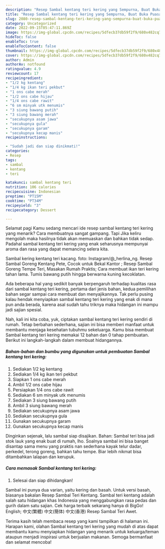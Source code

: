 ```yaml
---
description: "Resep Sambal kentang teri kering yang Sempurna, Buat Buka Puasa Menggugah Selera"
title: "Resep Sambal kentang teri kering yang Sempurna, Buat Buka Puasa Menggugah Selera"
slug: 2080-resep-sambal-kentang-teri-kering-yang-sempurna-buat-buka-puasa-menggugah-selera
category: Uncategorized
date: 2022-09-15T05:47:11.869Z
image: https://img-global.cpcdn.com/recipes/5dfecb37db59f2f9/680x482cq70/sambal-kentang-teri-kering-foto-resep-utama.jpg
hideToc: false
enableToc: true
enableTocContent: false
thumbnail: https://img-global.cpcdn.com/recipes/5dfecb37db59f2f9/680x482cq70/sambal-kentang-teri-kering-foto-resep-utama.jpg
cover: https://img-global.cpcdn.com/recipes/5dfecb37db59f2f9/680x482cq70/sambal-kentang-teri-kering-foto-resep-utama.jpg
author: Admin
authorAv: notfound
ratingvalue: 4.9
reviewcount: 17
recipeingredient:
- "1/2 kg kentang"
- "1/4 kg ikan teri pekbut"
- "1 ons cabe merah"
- "1/2 ons cabe hijau"
- "1/4 ons cabe rawit"
- "6 sm minyak utk menumis"
- "3 siung bawang putih"
- "3 siung bawang merah"
- "secukupnya asam jawa"
- "secukupnya gula"
- "secukupnya garam"
- "secukupnya kecap manis"
recipeinstructions:

- "Sudah jadi dan siap dinikmati!"
categories:
- Resep
tags:
- sambal
- kentang
- teri

katakunci: sambal kentang teri 
nutrition: 106 calories
recipecuisine: Indonesian
preptime: "PT15M"
cooktime: "PT34M"
recipeyield: "3"
recipecategory: Dessert

---
```



Selamat pagi Kamu sedang mencari ide resep sambal kentang teri kering yang menarik? Cara membuatnya sangat gampang. Tapi Jika keliru mengolah maka hasilnya tidak akan memuaskan dan bahkan tidak sedap. Padahal sambal kentang teri kering yang enak seharusnya mempunyai aroma dan rasa yang dapat memancing selera kita.


Sambal kering kentang teri kacang. foto: Instagram/@_herlina_ng. Resep Sambal Goreng Kentang Pete, Cocok untuk Bekal Kantor ; Resep Sambal Goreng Tempe Teri, Masakan Rumah Praktis; Cara membuat ikan teri kering tahan lama. Tumis bawang putih hingga berwarna kuning kecoklatan.

Ada beberapa hal yang sedikit banyak berpengaruh terhadap kualitas rasa dari sambal kentang teri kering, pertama dari jenis bahan, kedua pemilihan bahan segar sampai cara membuat dan menyajikannya. Tak perlu pusing kalau hendak menyiapkan sambal kentang teri kering yang enak di mana pun anda berada, karena asal sudah tahu triknya maka hidangan ini mampu jadi sajian spesial.


Nah, kali ini kita coba, yuk, ciptakan sambal kentang teri kering sendiri di rumah. Tetap berbahan sederhana, sajian ini bisa memberi manfaat untuk membantu menjaga kesehatan tubuhmu sekeluarga. Kamu bisa membuat Sambal kentang teri kering memakai 12 bahan dan 0 tahap pembuatan. Berikut ini langkah-langkah dalam membuat hidangannya.

<!--inarticleads1-->

##### Bahan-bahan dan bumbu yang digunakan untuk pembuatan Sambal kentang teri kering:

1. Sediakan 1/2 kg kentang
1. Sediakan 1/4 kg ikan teri pekbut
1. Siapkan 1 ons cabe merah
1. Ambil 1/2 ons cabe hijau
1. Persiapkan 1/4 ons cabe rawit
1. Sediakan 6 sm minyak utk menumis
1. Sediakan 3 siung bawang putih
1. Ambil 3 siung bawang merah
1. Sediakan secukupnya asam jawa
1. Sediakan secukupnya gula
1. Gunakan secukupnya garam
1. Gunakan secukupnya kecap manis


Dinginkan sejenak, lalu sambal siap disajikan. Bahan: Sambal teri bisa jadi stok lauk yang enak buat di rumah, lho. Soalnya sambal ini bisa banget disantap sama menu yang praktis nan sederhana kayak telur dadar, perkedel, terong goreng, bahkan tahu tempe. Biar lebih nikmat bisa ditambahkan lalapan dan kerupuk. 

<!--inarticleads2-->

##### Cara memasak Sambal kentang teri kering:


1. Selesai dan siap dihidangkan!

Sambal ini punya dua varian, yaitu kering dan basah. Untuk versi basah, biasanya bakalan Resep Sambal Teri Kentang. Sambal teri kentang adalah salah satu hidangan khas Indonesia yang menggabungkan rasa pedas dan gurih dalam satu sajian. Cek harga terbaik sekarang hanya di BigGo! English; 中文(繁體) 中文(簡体) 中文(香港) Resep Sambal Teri Awet. 

Terima kasih telah membaca resep yang kami tampilkan di halaman ini. Harapan kami, olahan Sambal kentang teri kering yang mudah di atas dapat membantu kamu menyiapkan hidangan yang menarik untuk keluarga/teman ataupun menjadi inspirasi untuk berjualan makanan. Semoga bermanfaat dan selamat mencoba!
